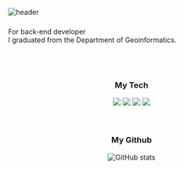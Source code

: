 
![header](https://capsule-render.vercel.app/api?type=wave&color=D6C1E3&height=200&section=header&animation=fadeIn&fontSize=70&fontColor=ffffff)
<h3 align='center'></h3>
  For back-end developer
  </br>
  I graduated from the Department of Geoinformatics.
  </br>
 <br/>
 <br/>
 <br/>
<h3 align='center'>My Tech</h3>
<p align='center'>
<img src="https://img.shields.io/badge/JAVA-007396?style=for-the-badge&logo=java&logoColor=white">
<img src="https://img.shields.io/badge/Spring-6DB33F?style=for-the-badge&logo=Spring&logoColor=white">
<img src="https://img.shields.io/badge/mysql-4479A1?style=for-the-badge&logo=mysql&logoColor=white">
<img src="https://img.shields.io/badge/Python-3776AB?style=for-the-badge&logo=Python&logoColor=white">
<br/>
<br/>
<br/>
<h3 align='center'>My Github</h3>
<div align='center'>
  
![GitHub stats](https://github-readme-stats.vercel.app/api?username=percyfrank&show_icons=true&theme=buefy&hide=stars,contribs&include_all_commits=true)
</div>



